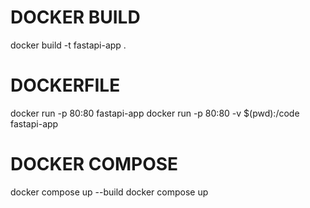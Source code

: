 # DOCKER BUILD
docker build -t fastapi-app .  

# DOCKERFILE
docker run -p 80:80 fastapi-app
docker run -p 80:80 -v $(pwd):/code fastapi-app

# DOCKER COMPOSE
docker compose up --build
docker compose up